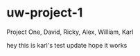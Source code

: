 # uw-project-1
Project One, David, Ricky, Alex, William, Karl

hey this is karl's test update hope it works